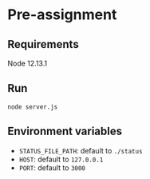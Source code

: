 # Pre-assignment

## Requirements
Node 12.13.1

## Run
`node server.js`

## Environment variables
- `STATUS_FILE_PATH`: default to `./status`
- `HOST`: default to `127.0.0.1`
- `PORT`: default to `3000`

